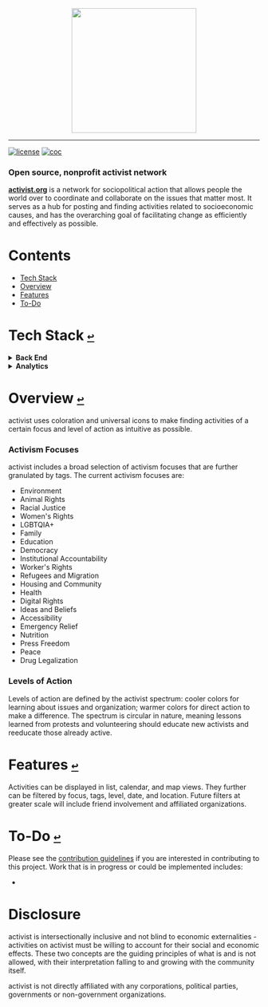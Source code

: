 <div align="center">
  <a href="https://github.com/andrewtavis/activist"><img src="https://github.com/andrewtavis/activist/blob/main/resources/activist_logo.png" width=250 height=250></a>
</div>

--------------------------------------

[![license](https://img.shields.io/github/license/andrewtavis/activist.svg)](https://github.com/andrewtavis/activist/blob/main/LICENSE.txt)
[![coc](https://img.shields.io/badge/coc-Contributor%20Covenant-ff69b4.svg)](https://github.com/andrewtavis/activist/blob/main/.github/CODE_OF_CONDUCT.md)

### Open source, nonprofit activist network

[**activist.org**](http://activist.org/) is a network for sociopolitical action that allows people the world over to coordinate and collaborate on the issues that matter most. It serves as a hub for posting and finding activities related to socioeconomic causes, and has the overarching goal of facilitating change as efficiently and effectively as possible.

# **Contents**<a id="contents"></a>
 <!-- no toc -->
- [Tech Stack](#tech-stack)
- [Overview](#overview)
- [Features](#features)
- [To-Do](#to-do)

# Tech Stack [`↩`](#contents) <a id="tech-stack"></a>

<details><summary><strong>Back End</strong></summary>
<p>

- [Rust](https://www.rust-lang.org/)
- [Actix](https://actix.rs/)
- [Diesel](https://diesel.rs/)
- [Askama Templates](https://github.com/djc/askama)

</p>
</details>

<details><summary><strong>Analytics</strong></summary>
<p>

- [motomo](https://matomo.org/)

</p>
</details>

# Overview [`↩`](#contents) <a id="overview"></a>

activist uses coloration and universal icons to make finding activities of a certain focus and level of action as intuitive as possible.

### Activism Focuses

activist includes a broad selection of activism focuses that are further granulated by tags. The current activism focuses are:

- Environment
- Animal Rights
- Racial Justice
- Women's Rights
- LGBTQIA+
- Family
- Education
- Democracy
- Institutional Accountability
- Worker's Rights
- Refugees and Migration
- Housing and Community
- Health
- Digital Rights
- Ideas and Beliefs
- Accessibility
- Emergency Relief
- Nutrition
- Press Freedom
- Peace
- Drug Legalization

### Levels of Action

Levels of action are defined by the activist spectrum: cooler colors for learning about issues and organization; warmer colors for direct action to make a difference. The spectrum is circular in nature, meaning lessons learned from protests and volunteering should educate new activists and reeducate those already active.

# Features [`↩`](#contents) <a id="features"></a>

Activities can be displayed in list, calendar, and map views. They further can be filtered by focus, tags, level, date, and location. Future filters at greater scale will include friend involvement and affiliated organizations.

# To-Do [`↩`](#contents) <a id="to-do"></a>

Please see the [contribution guidelines](https://github.com/andrewtavis/activist/blob/main/.github/CONTRIBUTING.md) if you are interested in contributing to this project. Work that is in progress or could be implemented includes:

-

# Disclosure

activist is intersectionally inclusive and not blind to economic externalities - activities on activist must be willing to account for their social and economic effects. These two concepts are the guiding principles of what is and is not allowed, with their interpretation falling to and growing with the community itself.

activist is not directly affiliated with any corporations, political parties, governments or non-government organizations.
